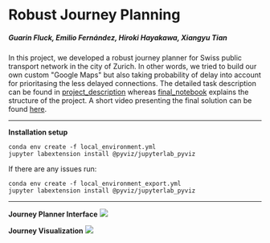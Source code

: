 # Robust Journey Planning
##### Guarin Fluck, Emilio Fernández, Hiroki Hayakawa, Xiangyu Tian  

In this project, we developed a robust journey planner for Swiss public transport network in the city of Zurich. In other words, we tried to build our own custom "Google Maps" but also taking probability of delay into account for prioritasing the less delayed connections. The detailed task description can be found in [project_description](project_description.md) whereas [final_notebook](notebooks/final_notebook.ipynb) explains the structure of the project. A short video presenting the final solution can be found [here](https://www.youtube.com/watch?v=tZWT6d0ZCrg&feature=youtu.be).

---
**Installation setup**
```
conda env create -f local_environment.yml
jupyter labextension install @pyviz/jupyterlab_pyviz
```

If there are any issues run:
```
conda env create -f local_environment_export.yml
jupyter labextension install @pyviz/jupyterlab_pyviz
```

---

**Journey Planner Interface**
![](images/journey_planner.png)

**Journey Visualization**
![](images/journey_visualization.png)
